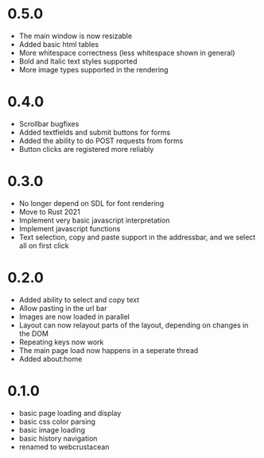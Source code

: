 0.5.0
===================
- The main window is now resizable
- Added basic html tables
- More whitespace correctness (less whitespace shown in general)
- Bold and Italic text styles supported
- More image types supported in the rendering


0.4.0
===================
- Scrollbar bugfixes
- Added textfields and submit buttons for forms
- Added the ability to do POST requests from forms
- Button clicks are registered more reliably


0.3.0
===================
- No longer depend on SDL for font rendering
- Move to Rust 2021
- Implement very basic javascript interpretation
- Implement javascript functions
- Text selection, copy and paste support in the addressbar, and we select all on first click


0.2.0
===================
- Added ability to select and copy text
- Allow pasting in the url bar
- Images are now loaded in parallel
- Layout can now relayout parts of the layout, depending on changes in the DOM
- Repeating keys now work
- The main page load now happens in a seperate thread
- Added about:home


0.1.0
===================
- basic page loading and display
- basic css color parsing
- basic image loading
- basic history navigation
- renamed to webcrustacean
